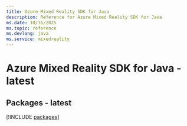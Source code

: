 ```yaml
---
title: Azure Mixed Reality SDK for Java
description: Reference for Azure Mixed Reality SDK for Java
ms.date: 10/16/2025
ms.topic: reference
ms.devlang: java
ms.service: mixedreality
---
```

# Azure Mixed Reality SDK for Java - latest
## Packages - latest
[!INCLUDE [packages](mixed-reality-index.md)]